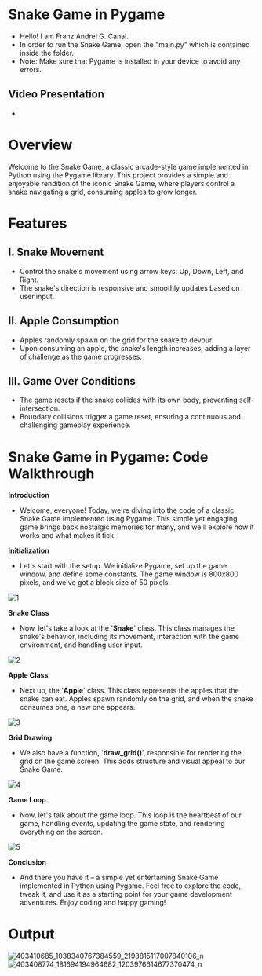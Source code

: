 # Snake Game in Pygame

+ Hello! I am Franz Andrei G. Canal.
+ In order to run the Snake Game, open the "main.py" which is contained inside the folder.
+ Note: Make sure that Pygame is installed in your device to avoid any errors.

## Video Presentation
+ 

# Overview

Welcome to the Snake Game, a classic arcade-style game implemented in Python using the Pygame library. This project provides a simple and enjoyable rendition of the iconic Snake Game, where players control a snake navigating a grid, consuming apples to grow longer.

# Features

## I. Snake Movement
+ Control the snake's movement using arrow keys: Up, Down, Left, and Right.
+ The snake's direction is responsive and smoothly updates based on user input.

## II. Apple Consumption
+ Apples randomly spawn on the grid for the snake to devour.
+ Upon consuming an apple, the snake's length increases, adding a layer of challenge as the game progresses.

## III. Game Over Conditions
+ The game resets if the snake collides with its own body, preventing self-intersection.
+ Boundary collisions trigger a game reset, ensuring a continuous and challenging gameplay experience.

# Snake Game in Pygame: Code Walkthrough

**Introduction**
+ Welcome, everyone! Today, we're diving into the code of a classic Snake Game implemented using Pygame. This simple yet engaging game brings back nostalgic memories for many, and we'll explore how it works and what makes it tick.

**Initialization**
+ Let's start with the setup. We initialize Pygame, set up the game window, and define some constants. The game window is 800x800 pixels, and we've got a block size of 50 pixels.

![1](https://github.com/FranzAndreiCanal/Canal_Snake_Game/assets/145314497/614bdee5-322f-4d58-a14e-755869c0f728)

**Snake Class**
+ Now, let's take a look at the '**Snake**' class. This class manages the snake's behavior, including its movement, interaction with the game environment, and handling user input.

![2](https://github.com/FranzAndreiCanal/Canal_Snake_Game/assets/145314497/8136df0b-a1d1-4290-b441-671c1800bc20)

**Apple Class**
+ Next up, the '**Apple**' class. This class represents the apples that the snake can eat. Apples spawn randomly on the grid, and when the snake consumes one, a new one appears.

![3](https://github.com/FranzAndreiCanal/Canal_Snake_Game/assets/145314497/7cfcb864-2a29-4331-adcb-6c058a3bd64e)

**Grid Drawing**
+ We also have a function, '**draw_grid()**', responsible for rendering the grid on the game screen. This adds structure and visual appeal to our Snake Game.

![4](https://github.com/FranzAndreiCanal/Canal_Snake_Game/assets/145314497/b7119263-42b6-4b25-8397-cdc4e819e29c)

**Game Loop**
+ Now, let's talk about the game loop. This loop is the heartbeat of our game, handling events, updating the game state, and rendering everything on the screen.

![5](https://github.com/FranzAndreiCanal/Canal_Snake_Game/assets/145314497/e5b58fd0-47cc-4ddb-97d9-5abed8b7e8ef)

**Conclusion**
+ And there you have it – a simple yet entertaining Snake Game implemented in Python using Pygame. Feel free to explore the code, tweak it, and use it as a starting point for your game development adventures. Enjoy coding and happy gaming!



# Output

![403410685_1038340767384559_2198815117007840106_n](https://github.com/FranzAndreiCanal/Canal_Snake_Game/assets/145314497/abafa0e1-4921-4d90-89f5-ed4bf6f54ec3)
![403408774_181694194964682_1203976614677370474_n](https://github.com/FranzAndreiCanal/Canal_Snake_Game/assets/145314497/ad0a70c9-12f7-4061-9f8c-7cf944e61566)

